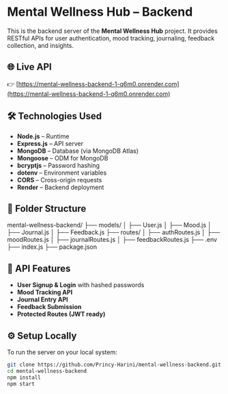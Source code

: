# Mental Wellness Hub – Backend

This is the backend server of the **Mental Wellness Hub** project. It provides RESTful APIs for user authentication, mood tracking, journaling, feedback collection, and insights.

## 🌐 Live API

👉 [https://mental-wellness-backend-1-q6m0.onrender.com](https://mental-wellness-backend-1-q6m0.onrender.com)

## 🛠️ Technologies Used

- **Node.js** – Runtime
- **Express.js** – API server
- **MongoDB** – Database (via MongoDB Atlas)
- **Mongoose** – ODM for MongoDB
- **bcryptjs** – Password hashing
- **dotenv** – Environment variables
- **CORS** – Cross-origin requests
- **Render** – Backend deployment

## 📁 Folder Structure

mental-wellness-backend/
├── models/
│ ├── User.js
│ ├── Mood.js
│ ├── Journal.js
│ ├── Feedback.js
├── routes/
│ ├── authRoutes.js
│ ├── moodRoutes.js
│ ├── journalRoutes.js
│ ├── feedbackRoutes.js
├── .env
├── index.js
├── package.json


## 🔐 API Features

- **User Signup & Login** with hashed passwords
- **Mood Tracking API**
- **Journal Entry API**
- **Feedback Submission**
- **Protected Routes (JWT ready)**

## ⚙️ Setup Locally

To run the server on your local system:

```bash
git clone https://github.com/Princy-Harini/mental-wellness-backend.git
cd mental-wellness-backend
npm install
npm start


